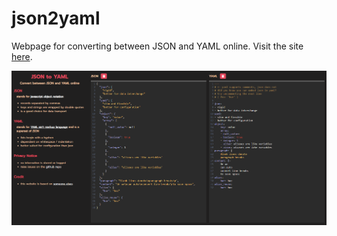 # json2yaml
Webpage for converting between JSON and YAML online. Visit the site <a href = 'https://snazzy-sfogliatella-637f78.netlify.app/'>here</a>.

<a href='https://snazzy-sfogliatella-637f78.netlify.app/' target = '_blank' align='center'>
  <img src = 'screenshot.PNG' />
</a>
